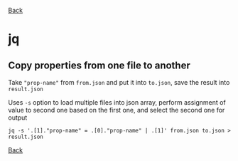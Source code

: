 [Back](../README.md)

# jq

## Copy properties from one file to another

Take `"prop-name"` from `from.json` and put it into `to.json`, save the result into `result.json`

Uses `-s` option to load multiple files into json array, perform assignment of value to second one based on the first one, and select the second one for output

```
jq -s '.[1]."prop-name" = .[0]."prop-name" | .[1]' from.json to.json > result.json
```

[Back](../README.md)
